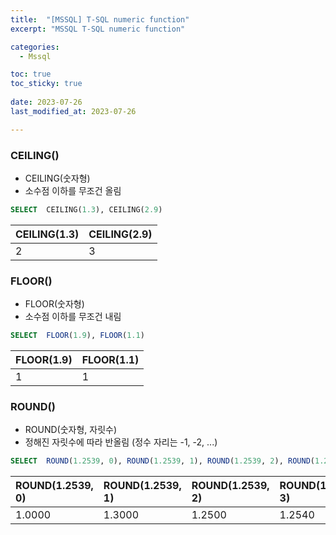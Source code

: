 ```yaml
---
title:  "[MSSQL] T-SQL numeric function" 
excerpt: "MSSQL T-SQL numeric function"

categories:
  - Mssql

toc: true
toc_sticky: true
 
date: 2023-07-26
last_modified_at: 2023-07-26

---
```

### CEILING()
- CEILING(숫자형)
- 소수점 이하를 무조건 올림
```sql
SELECT  CEILING(1.3), CEILING(2.9)
```

| CEILING(1.3)| CEILING(2.9) |
|:------------|:-------------|
| 2           | 3            |

### FLOOR()
- FLOOR(숫자형)
- 소수점 이하를 무조건 내림
```sql
SELECT  FLOOR(1.9), FLOOR(1.1)
```

| FLOOR(1.9) | FLOOR(1.1) |
|:-----------|:-----------|
| 1          | 1          |

### ROUND()
- ROUND(숫자형, 자릿수)
- 정해진 자릿수에 따라 반올림 (정수 자리는 -1, -2, ...)
```sql
SELECT  ROUND(1.2539, 0), ROUND(1.2539, 1), ROUND(1.2539, 2), ROUND(1.2539, 3)
```

| ROUND(1.2539, 0) | ROUND(1.2539, 1) | ROUND(1.2539, 2) | ROUND(1.2539, 3) |
|:-----------------|:-----------------|:-----------------|:-----------------|
| 1.0000           | 1.3000           | 1.2500           | 1.2540           |